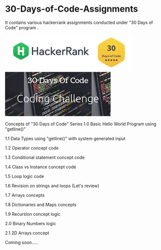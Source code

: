 # 30-Days-of-Code-Assignments
It contains various hackerrank assignments conducted under "30 Days of Code" program  . 

![GitHub Logo](https://github.com/shubhamrajput0369/30-Days-of-Code-Assignments/blob/main/Image%201.jpg)
![GitHub Logo](https://github.com/shubhamrajput0369/30-Days-of-Code-Assignments/blob/main/Image%202.jpg)

Concepts of "30 Days of Code" Series
1.0 Basic Hello World Program using "getline()"

1.1 Data Types using "getline()" with system generated input

1.2 Operator concept code

1.3 Conditional statement concept code

1.4 Class vs Instance concept code

1.5 Loop logic code

1.6 Revision on strings and loops (Let's review)

1.7 Arrays concepts

1.8 Dictionaries and Maps concepts

1.9 Recursion concept logic

2.0 Binary Numbers logic

2.1 2D Arrays concept


   Coming soon.....
